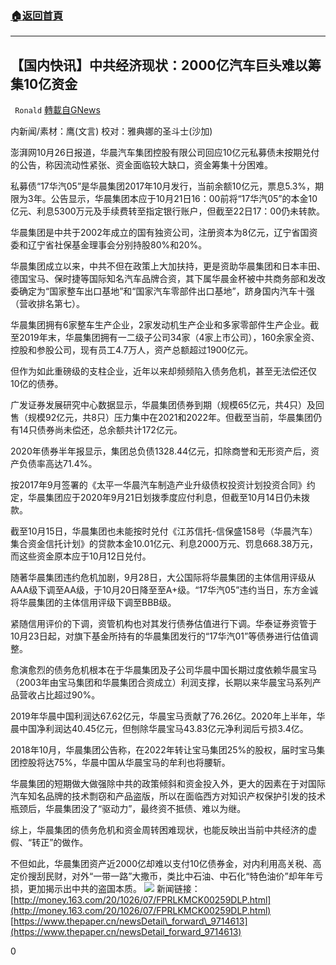 ###  [:house:返回首頁](https://github.com/ourhimalayas/txt)
---

## 【国内快讯】中共经济现状：2000亿汽车巨头难以筹集10亿资金
` Ronald` [轉載自GNews](https://gnews.org/zh-hans/457745/)

内新闻/素材：鹰(文言) 校对：雅典娜的圣斗士(沙加)

澎湃网10月26日报道，华晨汽车集团控股有限公司回应10亿元私募债未按期兑付的公告，称因流动性紧张、资金面临较大缺口，资金筹集十分困难。

私募债“17华汽05”是华晨集团2017年10月发行，当前余额10亿元，票息5.3%，期限为3年。公告显示，华晨集团本应于10月21日16：00前将“17华汽05”的本金10亿元、利息5300万元及手续费转至指定银行账户，但截至22日17：00仍未转款。

华晨集团是中共于2002年成立的国有独资公司，注册资本为8亿元，辽宁省国资委和辽宁省社保基金理事会分别持股80%和20%。

华晨集团成立以来，中共不但在政策上大加扶持，更是资助华晨集团和日本丰田、德国宝马、保时捷等国际知名汽车品牌合资，其下属华晨金杯被中共商务部和发改委确定为“国家整车出口基地”和“国家汽车零部件出口基地”，跻身国内汽车十强（营收排名第七）。

华晨集团拥有6家整车生产企业，2家发动机生产企业和多家零部件生产企业。截至2019年末，华晨集团拥有一二级子公司34家（4家上市公司），160余家全资、控股和参股公司，现有员工4.7万人，资产总额超过1900亿元。

但作为如此重磅级的支柱企业，近年以来却频频陷入债务危机，甚至无法偿还仅10亿的债券。

广发证券发展研究中心数据显示，华晨集团债券到期（规模65亿元，共4只）及回售（规模92亿元，共8只）压力集中在2021和2022年。但截至当前，华晨集团仍有14只债券尚未偿还，总余额共计172亿元。

2020年债券半年报显示，集团总负债1328.44亿元，扣除商誉和无形资产后，资产负债率高达71.4%。

按2017年9月签署的《太平一华晨汽车制造产业升级债权投资计划投资合同》约定，华晨集团应于2020年9月21日划拨季度应付利息，但截至10月14日仍未拨款。

截至10月15日，华晨集团也未能按时兑付《江苏信托-信保盛158号（华晨汽车）集合资金信托计划》的贷款本金10.01亿元、利息2000万元、罚息668.38万元，而这些资金原本应于10月12日兑付。

随著华晨集团违约危机加剧，9月28日，大公国际将华晨集团的主体信用评级从AAA级下调至AA级，于10月20日降至至A+级。“17华汽05”违约当日，东方金诚将华晨集团的主体信用评级下调至BBB级。

紧随信用评价的下调，资管机构也对其发行债券估值进行下调。华泰证券资管于10月23日起，对旗下基金所持有的华晨集团发行的“17华汽01”等债券进行估值调整。

愈演愈烈的债务危机根本在于华晨集团及子公司华晨中国长期过度依赖华晨宝马（2003年由宝马集团和华晨集团合资成立）利润支撑，长期以来华晨宝马系列产品营收占比超过90%。

2019年华晨中国利润达67.62亿元，华晨宝马贡献了76.26亿。2020年上半年，华晨中国净利润达40.45亿元，但刨除华晨宝马43.83亿元净利润后亏损3.4亿。

2018年10月，华晨集团公告称，在2022年转让宝马集团25%的股权，届时宝马集团控股将达75%，华晨中国从华晨宝马的牟利也将腰斩。

华晨集团的短期做大做强除中共的政策倾斜和资金投入外，更大的因素在于对国际汽车知名品牌的技术剽窃和产品盗版，所以在面临西方对知识产权保护引发的技术瓶颈后，华晨集团没了“驱动力”，最终资不抵债、难以为继。

综上，华晨集团的债务危机和资金周转困难现状，也能反映出当前中共经济的虚假、“转正”的做作。

不但如此，华晨集团资产近2000亿却难以支付10亿债券金，对内利用高关税、高定价搜刮民财，对外“一带一路”大撒币，类比中石油、中石化“特色油价”却年年亏损，更加揭示出中共的盗国本质。
![]()![](https://gnews-media-offload.s3.amazonaws.com/wp-content/uploads/2020/10/26100404/Snipaste_2020-10-26_20-22-54.png)
新闻链接：[http://money.163.com/20/1026/07/FPRLKMCK00259DLP.html](http://money.163.com/20/1026/07/FPRLKMCK00259DLP.html)
 [https://www.thepaper.cn/newsDetail\_forward\_9714613](https://www.thepaper.cn/newsDetail_forward_9714613)

0
